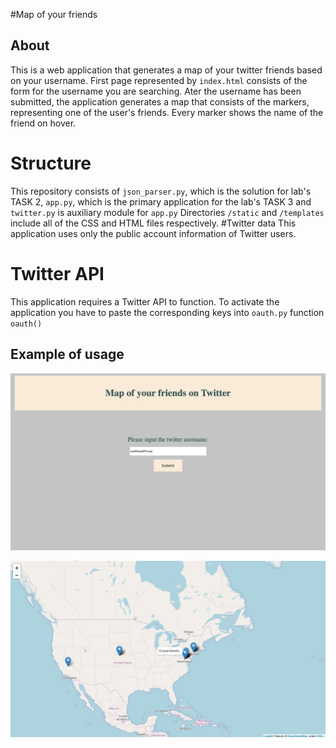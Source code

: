 #Map of your friends
## About
This is a web application that generates a map of your twitter friends based on your username.
First page represented by ``index.html`` consists of the form for the username you are searching.
Ater the username has been submitted, the application generates a map that consists of the markers, representing one of the user's friends. 
Every marker shows the name of the friend on hover.
# Structure
This repository consists of ``json_parser.py``, which is the solution for lab's TASK 2, ``app.py``, which is the primary application for the lab's TASK 3 and ``twitter.py`` is auxiliary module for  ``app.py``
Directories ``/static`` and ``/templates`` include all of the CSS and HTML files respectively.
#Twitter data
This application uses only the public account information of Twitter users.
# Twitter API
This application requires a Twitter API to function. To activate the application you have to paste the corresponding keys into ``oauth.py`` function ``oauth()``
## Example of usage

![](screenshot2.png)


![](screenshot1.png)